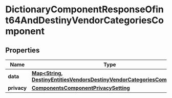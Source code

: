 
# DictionaryComponentResponseOfint64AndDestinyVendorCategoriesComponent

## Properties
Name | Type | Description | Notes
------------ | ------------- | ------------- | -------------
**data** | [**Map&lt;String, DestinyEntitiesVendorsDestinyVendorCategoriesComponent&gt;**](DestinyEntitiesVendorsDestinyVendorCategoriesComponent.md) |  |  [optional]
**privacy** | [**ComponentsComponentPrivacySetting**](ComponentsComponentPrivacySetting.md) |  |  [optional]



